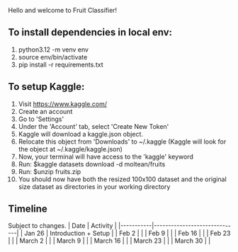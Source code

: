 Hello and welcome to Fruit Classifier!

## To install dependencies in local env:

1. python3.12 -m venv env
2. source env/bin/activate
3. pip install -r requirements.txt

## To setup Kaggle:

1. Visit https://www.kaggle.com/
2. Create an account
3. Go to 'Settings'
4. Under the 'Account' tab, select 'Create New Token'
5. Kaggle will download a kaggle.json object.
6. Relocate this object from 'Downloads' to ~/.kaggle (Kaggle will look for the object at ~/.kaggle/kaggle.json)
7. Now, your terminal will have access to the 'kaggle' keyword
8. Run: $kaggle datasets download -d moltean/fruits
9. Run: $unzip fruits.zip
10. You should now have both the resized 100x100 dataset and the original size dataset as directories in your working directory


## Timeline

Subject to changes.
| Date | Activity |
|-----------|------------------------------|
| Jan 26 | Introduction + Setup |
| Feb 2 | |
| Feb 9 |  |
| Feb 16 | |
| Feb 23 |  |
| March 2 | |
| March 9 | |
| March 16 | |
| March 23 | |
| March 30 |  |